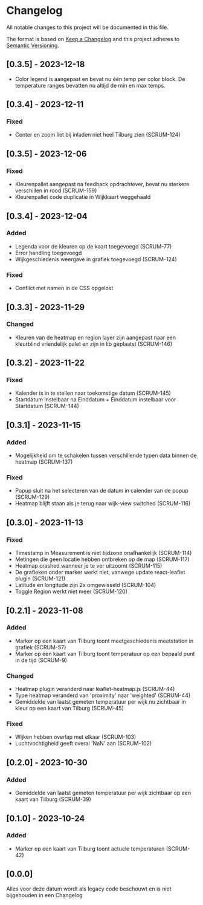 # Changelog

All notable changes to this project will be documented in this file.

The format is based on [Keep a Changelog](http://keepachangelog.com/en/1.0.0/)
and this project adheres to [Semantic Versioning](http://semver.org/spec/v2.0.0.html).

## [0.3.5] - 2023-12-18

- Color legend is aangepast en bevat nu één temp per color block. De temperature ranges bevatten nu altijd de min en max temps.

## [0.3.4] - 2023-12-11

### Fixed

- Center en zoom liet bij inladen niet heel Tilburg zien (SCRUM-124)

## [0.3.5] - 2023-12-06

### Fixed

- Kleurenpallet aangepast na feedback opdrachtever, bevat nu sterkere verschillen in rood (SCRUM-159)
- Kleurenpallet code duplicatie in Wijkkaart weggehaald

## [0.3.4] - 2023-12-04

### Added

- Legenda voor de kleuren op de kaart toegevoegd (SCRUM-77)
- Error handling toegevoegd
- Wijkgeschiedenis weergave in grafiek toegevoegd (SCRUM-124)

### Fixed

- Conflict met namen in de CSS opgelost

## [0.3.3] - 2023-11-29

### Changed

- Kleuren van de heatmap en region layer zijn aangepast naar een kleurblind vriendelijk palet en zijn in lib geplaatst (SCRUM-146)

## [0.3.2] - 2023-11-22

### Fixed

- Kalender is in te stellen naar toekomstige datum (SCRUM-145)
- Startdatum instelbaar na Einddatum + Einddatum instelbaar voor Startdatum (SCRUM-144)

## [0.3.1] - 2023-11-15

### Added

- Mogelijkheid om te schakelen tussen verschillende typen data binnen de heatmap (SCRUM-137)

### Fixed

- Popup sluit na het selecteren van de datum in calender van de popup (SCRUM-129)
- Heatmap blijft staan als je terug naar wijk-view switched (SCRUM-116)

## [0.3.0] - 2023-11-13

### Fixed

- Timestamp in Measurement is niet tijdzone onafhankelijk (SCRUM-114)
- Metingen die geen locatie hebben ontbreken op de map (SCRUM-117)
- Heatmap crashed wanneer je te ver uitzoomt (SCRUM-115)
- De grafieken onder marker werkt niet, vanwege update react-leaflet plugin (SCRUM-121)
- Latitude en longitude zijn 2x omgewisseld (SCRUM-104)
- Toggle Region werkt niet meer (SCRUM-120)

## [0.2.1] - 2023-11-08

### Added

- Marker op een kaart van Tilburg toont meetgeschiedenis meetstation in grafiek (SCRUM-57)
- Marker op een kaart van Tilburg toont temperatuur op een bepaald punt in de tijd (SCRUM-9)

### Changed

- Heatmap plugin veranderd naar leaflet-heatmap.js (SCRUM-44)
- Type heatmap veranderd van 'proximity' naar 'weighted' (SCRUM-44)
- Gemiddelde van laatst gemeten temperatuur per wijk nu zichtbaar in kleur op een kaart van Tilburg (SCRUM-45)

### Fixed

- Wijken hebben overlap met elkaar (SCRUM-103)
- Luchtvochtigheid geeft overal 'NaN' aan (SCRUM-102)

## [0.2.0] - 2023-10-30

### Added

- Gemiddelde van laatst gemeten temperatuur per wijk zichtbaar op een kaart van Tilburg (SCRUM-39)

## [0.1.0] - 2023-10-24

### Added

- Marker op een kaart van Tilburg toont actuele temperaturen (SCRUM-42)

## [0.0.0]

Alles voor deze datum wordt als legacy code beschouwt en is niet bijgehouden in een Changelog
